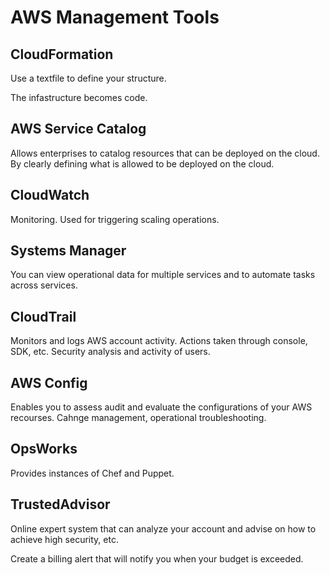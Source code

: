 # AWS Management Tools

## CloudFormation
Use a textfile to define your structure.

The infastructure becomes code.

## AWS Service Catalog
Allows enterprises to catalog resources that can be deployed on the cloud. By clearly defining what is allowed to be deployed on the cloud.

## CloudWatch
Monitoring. Used for triggering scaling operations.

## Systems Manager
You can view operational data for multiple services and to automate tasks across services.

## CloudTrail
Monitors and logs AWS account activity. Actions taken through console, SDK, etc. Security analysis and activity of users.

## AWS Config
Enables you to assess audit and evaluate the configurations of your AWS recourses. Cahnge management, operational troubleshooting.

## OpsWorks
Provides instances of Chef and Puppet.

## TrustedAdvisor
Online expert system that can analyze your account and advise on how to achieve high security, etc.

Create a billing alert that will notify you when your budget is exceeded.



